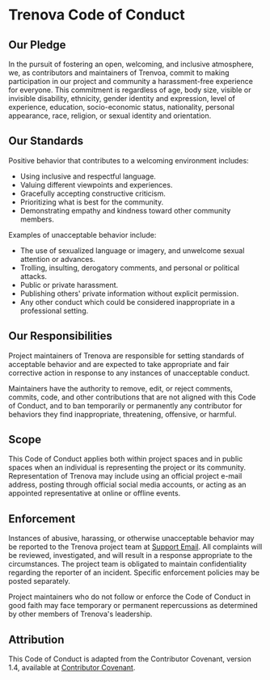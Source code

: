# Trenova Code of Conduct

## Our Pledge

In the pursuit of fostering an open, welcoming, and inclusive atmosphere, we, as contributors and maintainers of Trenvoa, commit to making participation in our project and community a harassment-free experience for everyone. This commitment is regardless of age, body size, visible or invisible disability, ethnicity, gender identity and expression, level of experience, education, socio-economic status, nationality, personal appearance, race, religion, or sexual identity and orientation.

## Our Standards

Positive behavior that contributes to a welcoming environment includes:

- Using inclusive and respectful language.
- Valuing different viewpoints and experiences.
- Gracefully accepting constructive criticism.
- Prioritizing what is best for the community.
- Demonstrating empathy and kindness toward other community members.

Examples of unacceptable behavior include:

- The use of sexualized language or imagery, and unwelcome sexual attention or advances.
- Trolling, insulting, derogatory comments, and personal or political attacks.
- Public or private harassment.
- Publishing others' private information without explicit permission.
- Any other conduct which could be considered inappropriate in a professional setting.

## Our Responsibilities

Project maintainers of Trenova are responsible for setting standards of acceptable behavior and are expected to take appropriate and fair corrective action in response to any instances of unacceptable conduct.

Maintainers have the authority to remove, edit, or reject comments, commits, code, and other contributions that are not aligned with this Code of Conduct, and to ban temporarily or permanently any contributor for behaviors they find inappropriate, threatening, offensive, or harmful.

## Scope

This Code of Conduct applies both within project spaces and in public spaces when an individual is representing the project or its community. Representation of Trenova may include using an official project e-mail address, posting through official social media accounts, or acting as an appointed representative at online or offline events.

## Enforcement

Instances of abusive, harassing, or otherwise unacceptable behavior may be reported to the Trenova project team at [Support Email](emoss@Trenova.io). All complaints will be reviewed, investigated, and will result in a response appropriate to the circumstances. The project team is obligated to maintain confidentiality regarding the reporter of an incident. Specific enforcement policies may be posted separately.

Project maintainers who do not follow or enforce the Code of Conduct in good faith may face temporary or permanent repercussions as determined by other members of Trenova's leadership.

## Attribution

This Code of Conduct is adapted from the Contributor Covenant, version 1.4, available at [Contributor Covenant](https://www.contributor-covenant.org/version/1/4/code-of-conduct.html).
